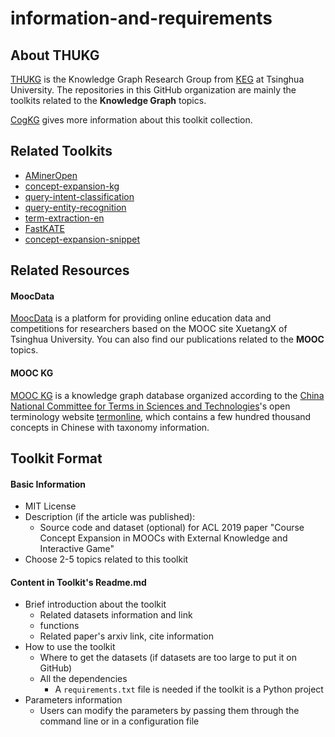 # information-and-requirements

## About THUKG ##

[THUKG](https://github.com/thukg) is the Knowledge Graph Research Group from [KEG](http://keg.cs.tsinghua.edu.cn/) at Tsinghua University. The repositories in this GitHub organization are mainly the toolkits related to the **Knowledge Graph** topics.

[CogKG](https://cogkg.weebly.com/) gives more information about this toolkit collection.

## Related Toolkits ##

- [AMinerOpen](https://github.com/thukg/AMinerOpen)
- [concept-expansion-kg](https://github.com/thukg/concept-expansion-kg)
- [query-intent-classification](https://github.com/thukg/query-intent-classification)
- [query-entity-recognition](https://github.com/thukg/query-entity-recognition)
- [term-extraction-en](https://github.com/thukg/term-extraction-en)
- [FastKATE](https://github.com/thukg/FastKATE)
- [concept-expansion-snippet](https://github.com/thukg/concept-expansion-snippet)

## Related Resources ##

#### MoocData ####

[MoocData](http://moocdata.cn) is a platform for providing online education data and competitions for researchers based on the MOOC site XuetangX of Tsinghua University. You can also find our publications related to the **MOOC** topics.

#### MOOC KG ####

[MOOC KG](http://moocdata.cn/mooc_knowledge_graph) is a knowledge graph database organized according to the [China National Committee for Terms in Sciences and Technologies](http://www.cnctst.cn/)'s open terminology website [termonline](http://www.termonline.cn/index.htm), which contains a few hundred thousand concepts in Chinese with taxonomy information.

## Toolkit Format ##

#### Basic Information ####

- MIT License
- Description (if the article was published):
  - Source code and dataset (optional) for ACL 2019 paper "Course Concept Expansion in MOOCs with External Knowledge and Interactive Game"
- Choose 2-5 topics related to this toolkit

#### Content in Toolkit's Readme.md ####

- Brief introduction about the toolkit
  - Related datasets information and link
  - functions
  - Related paper's arxiv link, cite information
- How to use the toolkit
  - Where to get the datasets (if datasets are too large to put it on GitHub)
  - All the dependencies
    - A `requirements.txt` file is needed if the toolkit is a Python project
- Parameters information
  - Users can modify the parameters by passing them through the command line or in a configuration file
